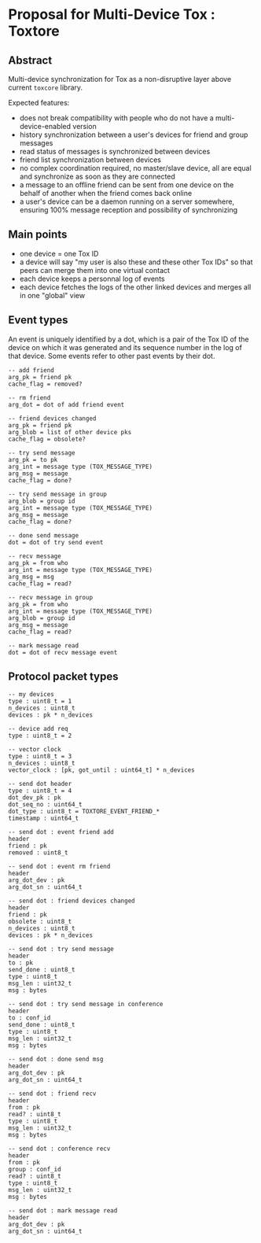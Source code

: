 # Proposal for Multi-Device Tox : Toxtore

## Abstract

Multi-device synchronization for Tox as a non-disruptive layer above current `toxcore` library.

Expected features:

- does not break compatibility with people who do not have a multi-device-enabled version
- history synchronization between a user's devices for friend and group messages
- read status of messages is synchronized between devices
- friend list synchronization between devices
- no complex coordination required, no master/slave device, all are equal and synchronize as soon as they are connected
- a message to an offline friend can be sent from one device on the behalf of another when the friend comes back online
- a user's device can be a daemon running on a server somewhere, ensuring 100% message reception and possibility of synchronizing


## Main points

- one device = one Tox ID
- a device will say "my user is also these and these other Tox IDs" so that peers can merge them into one virtual contact
- each device keeps a personnal log of events
- each device fetches the logs of the other linked devices and merges all in one "global" view

## Event types

An event is uniquely identified by a dot, which is a pair of the Tox ID of the
device on which it was generated and its sequence number in the log of that
device. Some events refer to other past events by their dot.

```
-- add friend
arg_pk = friend pk
cache_flag = removed?

-- rm friend
arg_dot = dot of add friend event

-- friend devices changed
arg_pk = friend pk
arg_blob = list of other device pks
cache_flag = obsolete?

-- try send message
arg_pk = to pk
arg_int = message type (TOX_MESSAGE_TYPE)
arg_msg = message
cache_flag = done?

-- try send message in group
arg_blob = group id
arg_int = message type (TOX_MESSAGE_TYPE)
arg_msg = message
cache_flag = done?

-- done send message
dot = dot of try send event

-- recv message
arg_pk = from who
arg_int = message type (TOX_MESSAGE_TYPE)
arg_msg = msg
cache_flag = read?

-- recv message in group
arg_pk = from who
arg_int = message type (TOX_MESSAGE_TYPE)
arg_blob = group id
arg_msg = message
cache_flag = read?

-- mark message read
dot = dot of recv message event
```

## Protocol packet types

```
-- my devices
type : uint8_t = 1
n_devices : uint8_t
devices : pk * n_devices

-- device add req
type : uint8_t = 2

-- vector clock
type : uint8_t = 3
n_devices : uint8_t
vector_clock : [pk, got_until : uint64_t] * n_devices

-- send dot header
type : uint8_t = 4
dot_dev_pk : pk
dot_seq_no : uint64_t
dot_type : uint8_t = TOXTORE_EVENT_FRIEND_*
timestamp : uint64_t

-- send dot : event friend add
header
friend : pk
removed : uint8_t

-- send dot : event rm friend
header
arg_dot_dev : pk
arg_dot_sn : uint64_t

-- send dot : friend devices changed
header
friend : pk
obsolete : uint8_t
n_devices : uint8_t
devices : pk * n_devices

-- send dot : try send message
header
to : pk
send_done : uint8_t
type : uint8_t
msg_len : uint32_t
msg : bytes

-- send dot : try send message in conference
header
to : conf_id
send_done : uint8_t
type : uint8_t
msg_len : uint32_t
msg : bytes

-- send dot : done send msg
header
arg_dot_dev : pk
arg_dot_sn : uint64_t

-- send dot : friend recv
header
from : pk
read? : uint8_t
type : uint8_t
msg_len : uint32_t
msg : bytes

-- send dot : conference recv
header
from : pk
group : conf_id
read? : uint8_t
type : uint8_t
msg_len : uint32_t
msg : bytes

-- send dot : mark message read
header
arg_dot_dev : pk
arg_dot_sn : uint64_t
```
